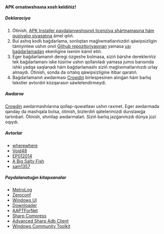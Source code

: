 #### APK ornatıwshısına xosh keldińiz!

##### Deklaraciya
1. Ótinish, [APK Installer paydalanıwshısınıń licenziya shártnamasına hám qupiyalıq siyasatına](https://github.com/Paving-Base/APK-Installer/blob/main/Privacy.md) ámel qılıń.
2. Bul ashıq kodlı baǵdarlama, sonlıqtan maǵlıwmatlarıńızdıń qáwipsizligin támiyinlew ushın onıń [Github repozitoriyasınan](https://github.com/Paving-Base/APK-Installer) yamasa [usı baǵdarlamadan](https://www.microsoft.com/store/apps/9P2JFQ43FPPG) ekenligine isenim kámil etiń.
3. Eger baǵdarlamanıń deregi ózgeshe bolmasa, siziń bárshe dereklerińiz tek baǵdarlamanı iske túsiriw ushın qollanıladı yamasa jumıs barısında ishki yadqa saqlanadı hám baǵdarlamashı siziń maǵlıwmatlarıńızdı urlay almaydı. Ótinish, sonda da ortalıq qáwipsizligine itibar qaratıń.
4. Baǵdarlamanıń awdarması [Crowdin](https://crowdin.com/project/APKInstaller "Crowdin") birlespesinen alınǵan hám barlıq tekstler avtordıń kózqarasın sáwlelendirmeydi.

##### Awdarıw
[Crowdin](https://crowdin.com/project/APKInstaller "Crowdin") awdarmashılarına qollap-quwatlawı ushın raxmet. Eger awdarmada qanday da mashqala bolsa, ótinish, bizlerdiń qátelerimizdi durıslawǵa tartınbań. Ótinish, shıntlap awdarmalań. Siziń barlıq jazǵanıńızdı dúnya júzi oqıydı.

##### Avtorlar
- [wherewhere](https://github.com/wherewhere)
- [Void48](https://github.com/Void48)
- [EP012014](https://github.com/EP012014)
- [A Big Salty Fish](https://github.com/bigsaltyfishes)
- [sam1357](https://github.com/sam1357)

##### Paydalanatuǵın kitapxanalar
- [MetroLog](https://github.com/roubachof/MetroLog "MetroLog")
- [Zeroconf](https://github.com/novotnyllc/Zeroconf "Zeroconf")
- [Windows UI](https://github.com/microsoft/microsoft-ui-xaml "Windows UI")
- [Downloader](https://github.com/bezzad/Downloader "Downloader")
- [AAPTForNet](https://github.com/canheo136/QuickLook.Plugin.ApkViewer "AAPTForNet")
- [Sharp Compress](https://github.com/adamhathcock/sharpcompress "Sharp Compress")
- [Advanced Sharp Adb Client](https://github.com/yungd1plomat/AdvancedSharpAdbClient "Advanced Sharp Adb Client")
- [Windows Community Toolkit](https://github.com/CommunityToolkit/WindowsCommunityToolkit "Windows Community Toolkit")